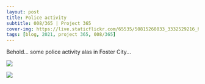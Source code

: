 ```yaml
---
layout: post
title: Police activity
subtitle: 008/365 | Project 365
cover-img: https://live.staticflickr.com/65535/50815260833_3332529216_h.jpg
tags: [blog, 2021, project 365, 008/365]
---
```

Behold... some police activity alas in Foster City... 
<p class="post-img-wrap">
  <img src="https://live.staticflickr.com/65535/50815260833_d182a14a07_c.jpg">
</p>
<p class="post-img-wrap">
  <img src="https://live.staticflickr.com/65535/50815857408_8cfb2ff881_c.jpg">
</p>
